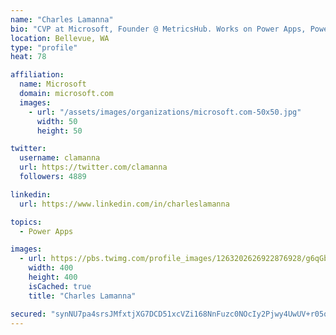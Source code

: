 ```yaml
---
name: "Charles Lamanna"
bio: "CVP at Microsoft, Founder @ MetricsHub. Works on Power Apps, Power Automate, Power Virtual Agent, Common Data Service and Dynamics 365."
location: Bellevue, WA
type: "profile"
heat: 78

affiliation:
  name: Microsoft
  domain: microsoft.com
  images:
    - url: "/assets/images/organizations/microsoft.com-50x50.jpg"
      width: 50
      height: 50

twitter:
  username: clamanna
  url: https://twitter.com/clamanna
  followers: 4889

linkedin:
  url: https://www.linkedin.com/in/charleslamanna

topics:
  - Power Apps

images:
  - url: https://pbs.twimg.com/profile_images/1263202626922876928/g6qGbHZ-_400x400.jpg
    width: 400
    height: 400
    isCached: true
    title: "Charles Lamanna"

secured: "synNU7pa4srsJMfxtjXG7DCD51xcVZi168NnFuzc0NOcIy2Pjwy4UwUV+r05qVTmXQuykBmJZEdv5JIzbe9QdWYXHxEhB119N1aLSXuIafSvj79WKGMwG2eg2OgmB8WWpmVNcAYP3HpEW6lKiOsOChL79NDPirkGKrX8JSIP2xWvT0k9RpgOnQeMNtWid7tzWlRCAx3C20BAS6kf+zQUKU4RRRtzAh6nKgLwQqPeERTtLzKHl05IYy7QEydlT2v+db2Z4mhtzBMIgLwUUNxFxW2E9bU1bOalHtBwEEZF26zsY03wgyhXlhFfhhs/UD64Q7yD2nqWCOTeyvicI+l5guafsmfDfbKNeI3rnPHKWBFtOY5ZTaWXN8bhSyX537U5IT5wtPW47Ims9/5RvXf9CZFw1owRuqkhCs19WmqZzHM=;UQteeFw/R5Nih71/vqKJEg=="
---
```


